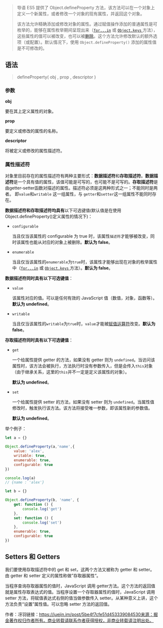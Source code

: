 > 
>
> 导语
> ES5 提供了 Object.defineProperty 方法，该方法可以在一个对象上定义一个新属性，或者修改一个对象的现有属性，并返回这个对象。
>
> 该方法允许精确添加或修改对象的属性。通过赋值操作添加的普通属性是可枚举的，能够在属性枚举期间呈现出来（[`for...in`](https://developer.mozilla.org/zh-CN/docs/Web/JavaScript/Reference/Statements/for...in) 或 [`Object.keys`](https://developer.mozilla.org/zh-CN/docs/Web/JavaScript/Reference/Global_Objects/Object/keys)[ ](https://developer.mozilla.org/en-US/docs/JavaScript/Reference/Global_Objects/Object/keys)方法）， 这些属性的值可以被改变，也可以被[删除](https://developer.mozilla.org/zh-CN/docs/Web/JavaScript/Reference/Operators/delete)。这个方法允许修改默认的额外选项（或配置）。默认情况下，使用 `Object.defineProperty()` 添加的属性值是不可修改的。

## 语法

> defineProperty( obj ,  prop , descriptor )

### 参数

**obj**

要在其上定义属性的对象。

**prop**

要定义或修改的属性的名称。

**descriptor**


将被定义或修改的属性描述符。

### 属性描述符

对象里目前存在的属性描述符有两种主要形式：**数据描述符**和**存取描述符**。**数据描述符**是一个具有值的属性，该值可能是可写的，也可能不是可写的。**存取描述符**是由getter-setter函数对描述的属性。描述符必须是这两种形式之一；不能同时是两者。
即`value`和`writable` 这一组属性，与 `getter`和`setter`这一组属性不能同时存在。



**数据描述符和存取描述符均具有**以下可选键值(默认值是在使用Object.defineProperty()定义属性的情况下)：

- `configurable`

  当且仅当该属性的 configurable 为 true 时，该属性`描述符`才能够被改变，同时该属性也能从对应的对象上被删除。**默认为 false**。

- `enumerable`

  当且仅当该属性的`enumerable`为`true`时，该属性才能够出现在对象的枚举属性中（[`for...in`](https://developer.mozilla.org/zh-CN/docs/Web/JavaScript/Reference/Statements/for...in) 或 [`Object.keys`](https://developer.mozilla.org/zh-CN/docs/Web/JavaScript/Reference/Global_Objects/Object/keys)[ ](https://developer.mozilla.org/en-US/docs/JavaScript/Reference/Global_Objects/Object/keys)方法）。**默认为 false**。

**数据描述符同时具有以下可选键值**：

- `value`

  该属性对应的值。可以是任何有效的 JavaScript 值（数值，对象，函数等）。**默认为 undefined**。

- `writable`

  当且仅当该属性的`writable`为`true`时，`value`才能被[赋值运算符](https://developer.mozilla.org/zh-CN/docs/Web/JavaScript/Reference/Operators/Assignment_Operators)改变。**默认为 false**。

**存取描述符同时具有以下可选键值**：

- `get`

  一个给属性提供 getter 的方法，如果没有 getter 则为 `undefined`。当访问该属性时，该方法会被执行，方法执行时没有参数传入，但是会传入`this`对象（由于继承关系，这里的`this`并不一定是定义该属性的对象）。

  **默认为 undefined**。

- `set`

  一个给属性提供 setter 的方法，如果没有 setter 则为 `undefined`。当属性值修改时，触发执行该方法。该方法将接受唯一参数，即该属性新的参数值。

  **默认为 undefined**。

举个例子：

```js
let a = {}

Object.defineProperty(a,'name',{
    value: 'alex',
    writable: true,
    enumerable: true,
    configurable: true
})

console.log(a)
// {name : 'alex'}
```

```js
let b = {}

Object.defineProperty(b, 'name', {
    get: function () {
        console.log('get')
    },
    set: function () {
        console.log('set')
    },
    enumerable: true,
    configurable: true
})
```

## Setters 和 Getters

我们要使用存取描述符中的 get 和 set，这两个方法又被称为 getter 和 setter。由 getter 和 setter 定义的属性称做”存取器属性“。

当程序查询存取器属性的值时，JavaScript 调用 getter方法。这个方法的返回值就是属性存取表达式的值。当程序设置一个存取器属性的值时，JavaScript 调用 setter 方法，将赋值表达式右侧的值当做参数传入 setter。从某种意义上讲，这个方法负责“设置”属性值。可以忽略 setter 方法的返回值。


作者：冴羽链接：https://juejin.im/post/5be4f7cfe51d453339084530来源：掘金著作权归作者所有。商业转载请联系作者获得授权，非商业转载请注明出处。